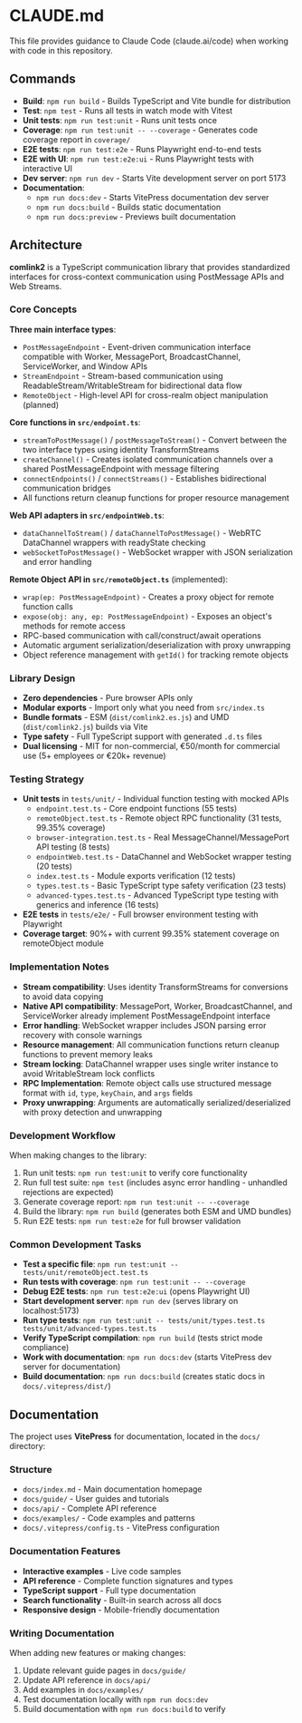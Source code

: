 # CLAUDE.md

This file provides guidance to Claude Code (claude.ai/code) when working with code in this repository.

## Commands

- **Build**: `npm run build` - Builds TypeScript and Vite bundle for distribution
- **Test**: `npm test` - Runs all tests in watch mode with Vitest  
- **Unit tests**: `npm run test:unit` - Runs unit tests once
- **Coverage**: `npm run test:unit -- --coverage` - Generates code coverage report in `coverage/`
- **E2E tests**: `npm run test:e2e` - Runs Playwright end-to-end tests
- **E2E with UI**: `npm run test:e2e:ui` - Runs Playwright tests with interactive UI
- **Dev server**: `npm run dev` - Starts Vite development server on port 5173
- **Documentation**: 
  - `npm run docs:dev` - Starts VitePress documentation dev server
  - `npm run docs:build` - Builds static documentation
  - `npm run docs:preview` - Previews built documentation

## Architecture

**comlink2** is a TypeScript communication library that provides standardized interfaces for cross-context communication using PostMessage APIs and Web Streams.

### Core Concepts

**Three main interface types**:
- `PostMessageEndpoint` - Event-driven communication interface compatible with Worker, MessagePort, BroadcastChannel, ServiceWorker, and Window APIs
- `StreamEndpoint` - Stream-based communication using ReadableStream/WritableStream for bidirectional data flow
- `RemoteObject` - High-level API for cross-realm object manipulation (planned)

**Core functions in `src/endpoint.ts`**:
- `streamToPostMessage()` / `postMessageToStream()` - Convert between the two interface types using identity TransformStreams
- `createChannel()` - Creates isolated communication channels over a shared PostMessageEndpoint with message filtering
- `connectEndpoints()` / `connectStreams()` - Establishes bidirectional communication bridges
- All functions return cleanup functions for proper resource management

**Web API adapters in `src/endpointWeb.ts`**:
- `dataChannelToStream()` / `dataChannelToPostMessage()` - WebRTC DataChannel wrappers with readyState checking
- `webSocketToPostMessage()` - WebSocket wrapper with JSON serialization and error handling

**Remote Object API in `src/remoteObject.ts`** (implemented):
- `wrap(ep: PostMessageEndpoint)` - Creates a proxy object for remote function calls
- `expose(obj: any, ep: PostMessageEndpoint)` - Exposes an object's methods for remote access
- RPC-based communication with call/construct/await operations
- Automatic argument serialization/deserialization with proxy unwrapping
- Object reference management with `getId()` for tracking remote objects

### Library Design

- **Zero dependencies** - Pure browser APIs only
- **Modular exports** - Import only what you need from `src/index.ts`
- **Bundle formats** - ESM (`dist/comlink2.es.js`) and UMD (`dist/comlink2.js`) builds via Vite
- **Type safety** - Full TypeScript support with generated `.d.ts` files
- **Dual licensing** - MIT for non-commercial, €50/month for commercial use (5+ employees or €20k+ revenue)

### Testing Strategy

- **Unit tests** in `tests/unit/` - Individual function testing with mocked APIs
  - `endpoint.test.ts` - Core endpoint functions (55 tests)
  - `remoteObject.test.ts` - Remote object RPC functionality (31 tests, 99.35% coverage)
  - `browser-integration.test.ts` - Real MessageChannel/MessagePort API testing (8 tests)
  - `endpointWeb.test.ts` - DataChannel and WebSocket wrapper testing (20 tests)
  - `index.test.ts` - Module exports verification (12 tests)
  - `types.test.ts` - Basic TypeScript type safety verification (23 tests)
  - `advanced-types.test.ts` - Advanced TypeScript type testing with generics and inference (16 tests)
- **E2E tests** in `tests/e2e/` - Full browser environment testing with Playwright
- **Coverage target**: 90%+ with current 99.35% statement coverage on remoteObject module

### Implementation Notes

- **Stream compatibility**: Uses identity TransformStreams for conversions to avoid data copying
- **Native API compatibility**: MessagePort, Worker, BroadcastChannel, and ServiceWorker already implement PostMessageEndpoint interface
- **Error handling**: WebSocket wrapper includes JSON parsing error recovery with console warnings
- **Resource management**: All communication functions return cleanup functions to prevent memory leaks
- **Stream locking**: DataChannel wrapper uses single writer instance to avoid WritableStream lock conflicts
- **RPC Implementation**: Remote object calls use structured message format with `id`, `type`, `keyChain`, and `args` fields
- **Proxy unwrapping**: Arguments are automatically serialized/deserialized with proxy detection and unwrapping

### Development Workflow

When making changes to the library:
1. Run unit tests: `npm run test:unit` to verify core functionality
2. Run full test suite: `npm test` (includes async error handling - unhandled rejections are expected)
3. Generate coverage report: `npm run test:unit -- --coverage`
4. Build the library: `npm run build` (generates both ESM and UMD bundles)
5. Run E2E tests: `npm run test:e2e` for full browser validation

### Common Development Tasks

- **Test a specific file**: `npm run test:unit -- tests/unit/remoteObject.test.ts`
- **Run tests with coverage**: `npm run test:unit -- --coverage`
- **Debug E2E tests**: `npm run test:e2e:ui` (opens Playwright UI)
- **Start development server**: `npm run dev` (serves library on localhost:5173)
- **Run type tests**: `npm run test:unit -- tests/unit/types.test.ts tests/unit/advanced-types.test.ts`
- **Verify TypeScript compilation**: `npm run build` (tests strict mode compliance)
- **Work with documentation**: `npm run docs:dev` (starts VitePress dev server for documentation)
- **Build documentation**: `npm run docs:build` (creates static docs in `docs/.vitepress/dist/`)

## Documentation

The project uses **VitePress** for documentation, located in the `docs/` directory:

### Structure
- `docs/index.md` - Main documentation homepage
- `docs/guide/` - User guides and tutorials
- `docs/api/` - Complete API reference
- `docs/examples/` - Code examples and patterns
- `docs/.vitepress/config.ts` - VitePress configuration

### Documentation Features
- **Interactive examples** - Live code samples
- **API reference** - Complete function signatures and types
- **TypeScript support** - Full type documentation
- **Search functionality** - Built-in search across all docs
- **Responsive design** - Mobile-friendly documentation

### Writing Documentation
When adding new features or making changes:
1. Update relevant guide pages in `docs/guide/`
2. Update API reference in `docs/api/`
3. Add examples in `docs/examples/`
4. Test documentation locally with `npm run docs:dev`
5. Build documentation with `npm run docs:build` to verify
